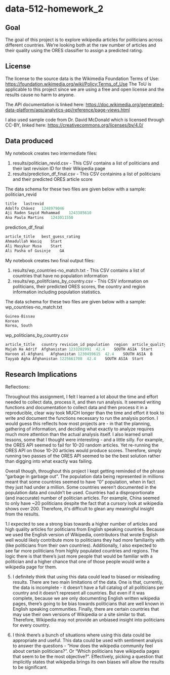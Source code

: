 # data-512-homework_2
## Goal

The goal of this project is to explore wikipedia articles for politicians across different countries. We're looking both at the raw number of articles and their quality using the ORES classifier to assign a predicted rating. 

## License
The license to the source data is the Wikimedia Foundation Terms of Use: https://foundation.wikimedia.org/wiki/Policy:Terms_of_Use The ToU is applicable to this project since we are using a free and open license and the results cause no harm to anyone.

The API documentation is linked here: https://doc.wikimedia.org/generated-data-platform/aqs/analytics-api/reference/page-views.html

I also used sample code from Dr. David McDonald which is licensed through CC-BY, linked here: https://creativecommons.org/licenses/by/4.0/
## Data produced
My notebook creates two intermediate files:
1. results/politician_revid.csv - This CSV contains a list of politicians and their last revision ID for their Wikipedia page
2. results/prediction_df_final.csv - This CSV containins a list of politicians and their predicted ORES article score

The data schema for these two files are given below with a sample:
politician_revid
```python
title	lastrevid
Adolfo Chávez	1248979046
Aji Raden Sayid Mohammad	1243385610
Ana Paula Martins	1243011550
```

prediction_df_final
```python
article_title	best_guess_rating
Ahmadullah Wasiq	Start
Ali Masykur Musa	Start
Ali Pasha of Gusinje	GA
```

My notebook creates two final output files:
1. results/wp_countries-no_match.txt - This CSV contains a list of countries that have no population information
2. results/wp_politifcians_by_country.csv - This CSV information on politicians, their predicted ORES scores, the country and region information including population statistics.

The data schema for these two files are given below with a sample:
wp_countries-no_match.txt
```python
Guinea-Bissau
Korean
Korea, South
```

wp_politicians_by_country.csv
```python
article_title	country	revision_id	population	region	article_quality
Majah Ha Adrif	Afghanistan	1233202991	42.4	SOUTH ASIA	Start
Haroon al-Afghani	Afghanistan	1230459615	42.4	SOUTH ASIA	B
Tayyab Agha	Afghanistan	1225661708	42.4	SOUTH ASIA	Start
```

## Research Implications

Reflections:

Throughout this assignment, I felt I learned a lot about the time and effort needed to collect data, process it, and then run analysis. It seemed writing functions and documentation to collect data and then process it in a reproducible, clear way took MUCH longer than the time and effort it took to write and document the functions necessary to run the analysis portion. I would guess this reflects how most projects are - in that the planning, gathering of information, and deciding what exactly to analyze requires much more attention than the actual analysis itself. I also learned small lessons, some that I thought were interesting - and a little silly. For example, the ORES API seemed to fail for 10-20 random articles. Yet re-running the ORES API on those 10-20 articles would produce scores. Therefore, simply running two passes of the ORES API seemed to be the best solution rather than digging into what exactly was failing. 

Overall though, throughout this project I kept getting reminded of the phrase “garbage in garbage out”. The population data being represented in millions meant that some countries seemed to have “0” population, when in fact they just had under a million. Some countries weren’t documented in the population data and couldn’t be used. Countries had a disproportionate (and inaccurate) number of politician articles. For example, China seemed to only have ~20 politicians despite the fact that a cursory look at wikipedia shows over 200. Therefore, it's difficult to glean any meaningful insight from the results. 

1.I expected to see a strong bias towards a higher number of articles and high quality articles for politicians from English speaking countries. Because we used the English version of Wikipedia, contributors that wrote English well would likely contribute more to politicians they had more familiarity with (like politicians from their own countries). Additionally, I also expected to see far more politicians from highly populated countries and regions. The logic there is that there’s just more people that would be familiar with a politician and a higher chance that one of those people would write a wikipedia page for them. 

5. I definitely think that using this data could lead to biased or misleading results. There are two main limitations of the data. One is that, currently, the data is incomplete - it doesn’t have a full catalog of all politicians per country and it doesn’t represent all countries. But even if it was complete, because we are only documenting English written wikipedia pages, there’s going to be bias towards politicians that are well known in English speaking communities. Finally, there are certain countries that may use their own versions of Wikipedia or a site similar to that. Therefore, Wikipedia may not provide an unbiased insight into politicians for every country.

6. I think there’s a bunch of situations where using this data could be appropriate and useful. This data could be used with sentiment analysis to answer the questions - “How does the wikipedia community feel about certain politicians?”. Or “Which politicians have wikipedia pages that seem to be the most objective?”. Effectively, picking a question that implicitly states that wikipedia brings its own biases will allow the results to be significant.
